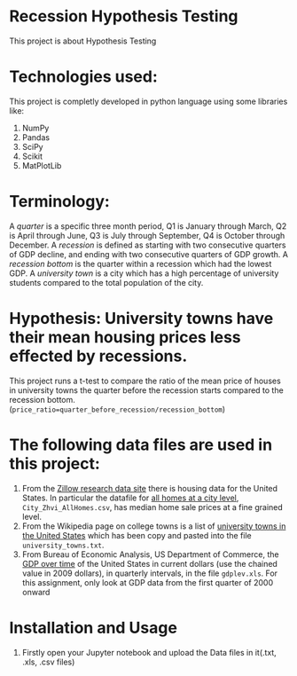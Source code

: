 # Recession Hypothesis Testing
This project is about Hypothesis Testing

# Technologies used:
  This project is completly developed in python language using some libraries like:
  1. NumPy
  2. Pandas
  3. SciPy
  4. Scikit
  5. MatPlotLib

# Terminology:
A _quarter_ is a specific three month period, Q1 is January through March, Q2 is April through June, Q3 is July through September, Q4 is October through December.
A _recession_ is defined as starting with two consecutive quarters of GDP decline, and ending with two consecutive quarters of GDP growth.
A _recession bottom_ is the quarter within a recession which had the lowest GDP.
A _university town_ is a city which has a high percentage of university students compared to the total population of the city.

# Hypothesis: University towns have their mean housing prices less effected by recessions. 
This project runs a t-test to compare the ratio of the mean price of houses in university towns the quarter before the recession starts compared to the recession bottom. (`price_ratio=quarter_before_recession/recession_bottom`)

# The following data files are used in this project:
1. From the [Zillow research data site](http://www.zillow.com/research/data/) there is housing data for the United States. In particular the datafile for [all homes at a city level](http://files.zillowstatic.com/research/public/City/City_Zhvi_AllHomes.csv), ```City_Zhvi_AllHomes.csv```, has median home sale prices at a fine grained level.
2. From the Wikipedia page on college towns is a list of [university towns in the United States](https://en.wikipedia.org/wiki/List_of_college_towns#College_towns_in_the_United_States) which has been copy and pasted into the file ```university_towns.txt```.
3. From Bureau of Economic Analysis, US Department of Commerce, the [GDP over time](http://www.bea.gov/national/index.htm#gdp) of the United States in current dollars (use the chained value in 2009 dollars), in quarterly intervals, in the file ```gdplev.xls```. For this assignment, only look at GDP data from the first quarter of 2000 onward

# Installation and Usage
  1. Firstly open your Jupyter notebook and upload the Data files in it(.txt, .xls, .csv files)
